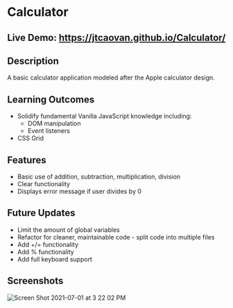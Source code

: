 # Calculator

## Live Demo: https://jtcaovan.github.io/Calculator/

## Description 

A basic calculator application modeled after the Apple calculator design. 

## Learning Outcomes
* Solidify fundamental Vanilla JavaScript knowledge including:
    * DOM manipulation
    * Event listeners
* CSS Grid

## Features
* Basic use of addition, subtraction, multiplication, division
* Clear functionality 
* Displays error message if user divides by 0

## Future Updates
* Limit the amount of global variables
* Refactor for cleaner, maintainable code - split code into multiple files
* Add +/= functionality
* Add % functionality
* Add full keyboard support

## Screenshots 

![Screen Shot 2021-07-01 at 3 22 02 PM](https://user-images.githubusercontent.com/61437879/124195875-1a7cfd00-da80-11eb-8136-aba781b6eb92.png)
